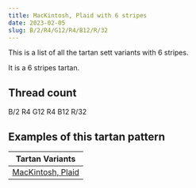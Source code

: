 ```yaml
---
title: MacKintosh, Plaid with 6 stripes
date: 2023-02-05
slug: B/2/R4/G12/R4/B12/R/32
---
```

This is a list of all the tartan sett variants with 6 stripes.

It is a 6 stripes tartan.


## Thread count
B/2 R4 G12 R4 B12 R/32

## Examples of this tartan pattern

| Tartan Variants |
|---------------|
| [MacKintosh, Plaid](/variants/b/2/r4/g12/r4/b12/r/32-b304080-g008000-rc00000)||
